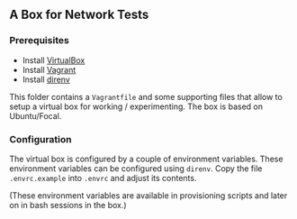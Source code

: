 ## A Box for Network Tests

### Prerequisites

* Install [VirtualBox](https://www.virtualbox.org/)
* Install [Vagrant](https://www.vagrantup.com/)
* Install [direnv](https://www.direnv.net)

This folder contains a `Vagrantfile` and some supporting files that allow to setup a virtual box for working / experimenting. The box is based on Ubuntu/Focal.

### Configuration

The virtual box is configured by a couple of environment variables. These environment variables can be configured using `direnv`. Copy the file `.envrc.example` into `.envrc` and adjust its contents. 

(These environment variables are available in provisioning scripts and later on in bash sessions in the box.)
